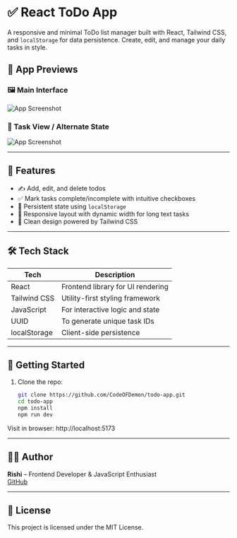 # ✅ React ToDo App

A responsive and minimal ToDo list manager built with React, Tailwind CSS, and `localStorage` for data persistence. Create, edit, and manage your daily tasks in style.


## 📸 App Previews

### 🖼️ Main Interface
![App Screenshot](./src/public/Screenshot-1.png)

### 🧾 Task View / Alternate State
![App Screenshot](./src/public/Screenshot-2.png)

---

## 🚀 Features

- ✍️ Add, edit, and delete todos
- ✅ Mark tasks complete/incomplete with intuitive checkboxes
- 💾 Persistent state using `localStorage`
- 📱 Responsive layout with dynamic width for long text tasks
- 🎨 Clean design powered by Tailwind CSS

---

## 🛠️ Tech Stack

| Tech         | Description                         |
|--------------|-------------------------------------|
| React        | Frontend library for UI rendering   |
| Tailwind CSS | Utility-first styling framework     |
| JavaScript   | For interactive logic and state     |
| UUID         | To generate unique task IDs         |
| localStorage | Client-side persistence             |

---

## 🧪 Getting Started

1. Clone the repo:
   ```bash
   git clone https://github.com/CodeOFDemon/todo-app.git
   cd todo-app
   npm install
   npm run dev
Visit in browser: http://localhost:5173



---

## 👨‍💻 Author

**Rishi** – Frontend Developer & JavaScript Enthusiast  
[GitHub](https://github.com/CodeOFDemon/todo-app)

---

## 📄 License

This project is licensed under the MIT License.






